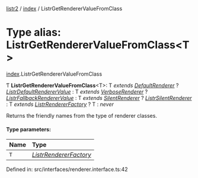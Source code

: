 [listr2](../README.md) / [index](../modules/index.md) / ListrGetRendererValueFromClass

# Type alias: ListrGetRendererValueFromClass<T\>

[index](../modules/index.md).ListrGetRendererValueFromClass

Ƭ **ListrGetRendererValueFromClass**<T\>: T *extends* [*DefaultRenderer*](../classes/renderer_default_renderer.defaultrenderer.md) ? [*ListrDefaultRendererValue*](index.listrdefaultrenderervalue.md) : T *extends* [*VerboseRenderer*](../classes/renderer_verbose_renderer.verboserenderer.md) ? [*ListrFallbackRendererValue*](index.listrfallbackrenderervalue.md) : T *extends* [*SilentRenderer*](../classes/renderer_silent_renderer.silentrenderer.md) ? [*ListrSilentRenderer*](index.listrsilentrenderer.md) : T *extends* [*ListrRendererFactory*](index.listrrendererfactory.md) ? T : *never*

Returns the friendly names from the type of renderer classes.

#### Type parameters:

| Name | Type |
| :------ | :------ |
| `T` | [*ListrRendererFactory*](index.listrrendererfactory.md) |

Defined in: src/interfaces/renderer.interface.ts:42
